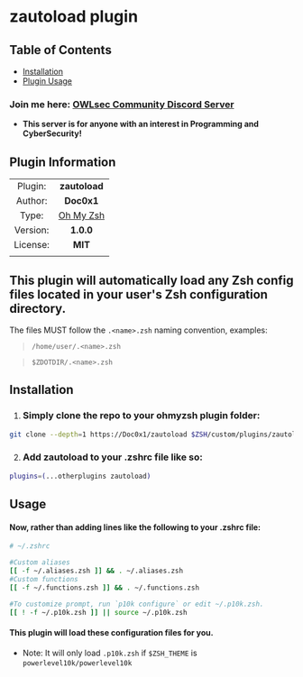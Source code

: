# zautoload plugin

## Table of Contents

- [Installation](#installation)
- [Plugin Usage](#usage)

### Join me here: [OWLsec Community Discord Server](https://discord.gg/owlsec)

- **This server is for anyone with an interest in Programming and CyberSecurity!**

## Plugin Information

|          |                                                 |
| :------: | :---------------------------------------------: |
| Plugin:  |                  **zautoload**                  |
| Author:  |                   **Doc0x1**                    |
|  Type:   | [Oh My Zsh](https://github.com/ohmyzsh/ohmyzsh) |
| Version: |                    **1.0.0**                    |
| License: |                     **MIT**                     |
|          |                                                 |

## This plugin will automatically load any Zsh config files located in your user's Zsh configuration directory.

The files MUST follow the `.<name>.zsh` naming convention, examples:

> `/home/user/.<name>.zsh`

> `$ZDOTDIR/.<name>.zsh`

## Installation

1. ### Simply clone the repo to your ohmyzsh plugin folder:

```bash
git clone --depth=1 https://Doc0x1/zautoload $ZSH/custom/plugins/zautoload
```

2. ### Add zautoload to your .zshrc file like so:

```bash
plugins=(...otherplugins zautoload)
```

## Usage

#### Now, rather than adding lines like the following to your .zshrc file:

```bash
# ~/.zshrc

#Custom aliases
[[ -f ~/.aliases.zsh ]] && . ~/.aliases.zsh
#Custom functions
[[ -f ~/.functions.zsh ]] && . ~/.functions.zsh

#To customize prompt, run `p10k configure` or edit ~/.p10k.zsh.
[[ ! -f ~/.p10k.zsh ]] || source ~/.p10k.zsh
```

#### This plugin will load these configuration files for you.

- Note: It will only load `.p10k.zsh` if `$ZSH_THEME` is `powerlevel10k/powerlevel10k`
